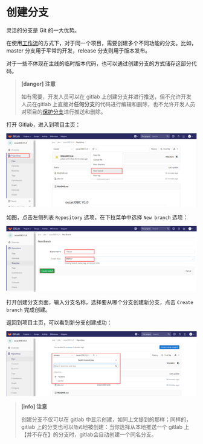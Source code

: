# 创建分支

灵活的分支是 Git 的一大优势。

在使用[工作流](/workflow/workflow.md)的方式下，对于同一个项目，需要创建多个不同功能的分支。比如，master 分支用于平常的开发，release 分支则用于版本发布。

对于一些不体现在主线的临时版本代码，也可以通过创建分支的方式储存这部分代码。

> **[danger] 注意**
>
> 如有需要，开发人员可以在 gitlab 上创建分支并进行推送，但不允许开发人员在gitlab 上直接对**任何分支**的代码进行编辑和删除，也不允许开发人员对项目的[保护分支](/config/protected-branch.md)进行推送和删除。

打开 Gitlab，进入到项目主页：

![](/assets/new-branchs.png)

如图，点击左侧列表 `Repository` 选项，在下拉菜单中选择 `New branch` 选项：

![](/assets/create-branch.png)

打开创建分支页面，输入分支名称，选择要从哪个分支创建新分支，点击 `Create branch` 完成创建。

返回到项目主页，可以看到新分支创建成功：

![](/assets/show-branch.png)

> **[info] 注意**
>
> 创建分支不仅可以在 gitlab 中显示创建，如同上文提到的那样；同样的，gitlab 上的分支也可以`隐式`地被创建：当你选择从本地推送一个 gitlab 上【并不存在】的分支时，gitlab会自动创建一个同名分支。